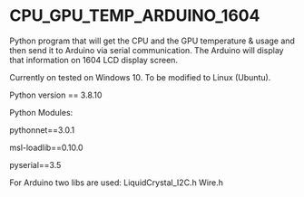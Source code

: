 # CPU_GPU_TEMP_ARDUINO_1604
Python program that will get the CPU and the GPU temperature &amp; usage and then send it to Arduino via serial communication. The Arduino will display that information on 1604 LCD display screen.

Currently on tested on Windows 10. 
To be modified to Linux (Ubuntu).


Python version == 3.8.10

Python Modules:

pythonnet==3.0.1

msl-loadlib==0.10.0

pyserial==3.5


For Arduino two libs are used:
LiquidCrystal_I2C.h
Wire.h